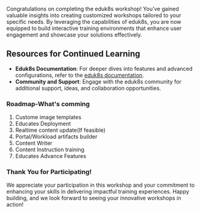 Congratulations on completing the eduk8s workshop! You’ve gained valuable insights into creating customized workshops tailored to your specific needs. By leveraging the capabilities of eduk8s, you are now equipped to build interactive training environments that enhance user engagement and showcase your solutions effectively.

## Resources for Continued Learning

- **Eduk8s Documentation**: For deeper dives into features and advanced configurations, refer to the [eduk8s documentation](https://docs.educates.dev/).
- **Community and Support**: Engage with the eduk8s community for additional support, ideas, and collaboration opportunities.

### Roadmap-What's comming

1. Custome image templates
2. Educates Deployment 
3. Realtime content update(If feasible)
4. Portal/Workload artifacts builder
5. Content Writer
6. Content Instruction training
7. Educates Advance Features

### Thank You for Participating!

We appreciate your participation in this workshop and your commitment to enhancing your skills in delivering impactful training experiences. Happy building, and we look forward to seeing your innovative workshops in action!
